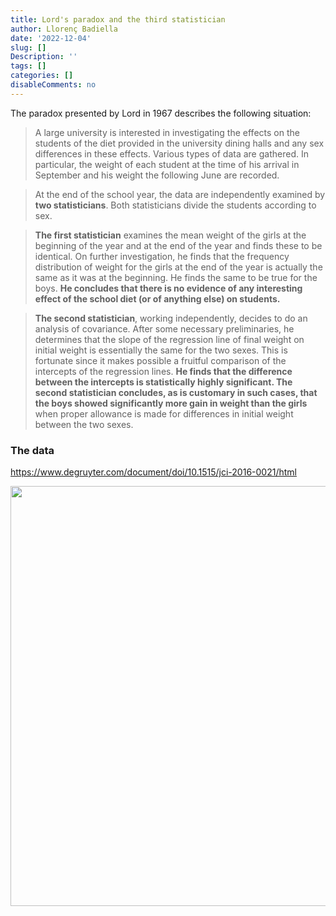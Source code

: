 ```yaml
---
title: Lord's paradox and the third statistician
author: Llorenç Badiella
date: '2022-12-04'
slug: []
Description: ''
tags: []
categories: []
disableComments: no
---
```


The paradox presented by Lord in 1967 describes the following situation:

> A large university is interested in investigating the effects on the students of the diet provided in the university dining halls and any sex differences in these effects. Various types of data are gathered. In particular, the weight of each student at the time of his arrival in September and his weight the following June are recorded. 

> At the end of the school year, the data are independently examined by **two statisticians**. Both statisticians divide the students according to sex.

> **The first statistician** examines the mean weight of the girls at the beginning of the year and at the end of the year and finds these to be identical. On further investigation, he finds that the frequency distribution of weight for the girls at the end of the year is actually the same as it was at the beginning. He finds the same to be true for the boys.  **He concludes that there is no evidence of any interesting effect of the school diet (or of anything else) on students.** 

> **The second statistician**, working independently, decides to do an analysis of covariance. After some necessary preliminaries, he determines that the slope of the regression line of final weight on initial weight is essentially the same for the two sexes. This is fortunate since it makes possible a fruitful comparison of the intercepts of the regression lines. **He finds that the difference between the intercepts is statistically highly significant. The second statistician concludes, as is customary in such cases, that the boys showed significantly more gain in weight than the girls** when proper allowance is made for differences in initial weight between the two sexes. 

### The data

https://www.degruyter.com/document/doi/10.1515/jci-2016-0021/html


<img src="{{< blogdown/postref >}}index.en_files/figure-html/p1-1.png" width="672" />

